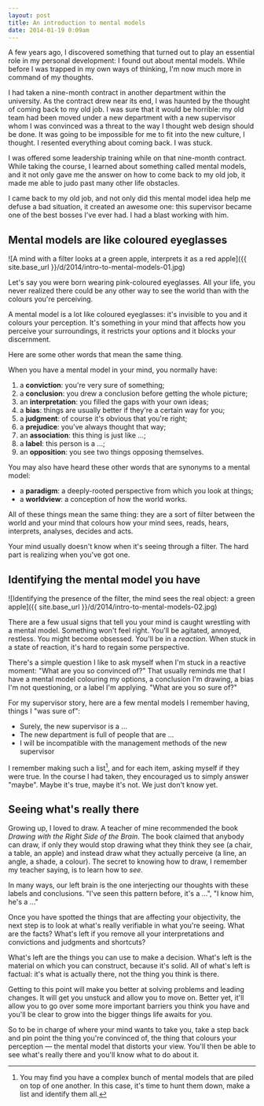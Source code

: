 ```yaml
---
layout: post
title: An introduction to mental models
date: 2014-01-19 0:09am
---
```


A few years ago, I discovered  something that turned out to play an essential role in my personal development: I found out about mental models. While before I was trapped in my own ways of thinking, I'm now much more in command of my thoughts.

I had taken a nine-month contract in another department within the university. As the contract drew near its end, I was haunted by the thought of coming back to my old job. I was sure that it would be horrible: my old team had been moved under a new department with a new supervisor whom I was convinced was a threat to the way I thought web design should be done. It was going to be impossible for me to fit into the new culture, I thought. I resented everything about coming back. I was stuck.

I was offered some leadership training while on that nine-month contract. While taking the course, I learned about something called mental models, and it not only gave me the answer on how to come back to my old job, it made me able to judo past many other life obstacles.

I came back to my old job, and not only did this mental model idea help me defuse a bad situation, it created an awesome one: this supervisor became one of the best bosses I've ever had. I had a blast working with him.

<!-- MORE -->

## Mental models are like coloured eyeglasses

![A mind with a filter looks at a green apple, interprets it as a red apple]({{ site.base_url }}/d/2014/intro-to-mental-models-01.jpg)

Let's say you were born wearing pink-coloured eyeglasses. All your life, you never realized there could be any other way to see the world than with the colours you're perceiving.

A mental model is a lot like coloured eyeglasses: it's invisible to you and it colours your perception. It's something in your mind that affects how you perceive your surroundings, it restricts your options and it blocks your discernment.

Here are some other words that mean the same thing.

When you have a mental model in your mind, you normally have:

1. a **conviction**: you're very sure of something;
2. a **conclusion**: you drew a conclusion before getting the whole picture;
3. an **interpretation**: you filled the gaps with your own ideas;
4. a **bias**: things are usually better if they're a certain way for you;
5. a **judgment**: of course it's obvious that you're right;
6. a **prejudice**: you've always thought that way;
7. an **association**: this thing is just like ...;
8. a **label**: this person is a ...;
9. an **opposition**: you see two things opposing themselves.

You may also have heard these other words that are synonyms to a mental model:

* a **paradigm**: a deeply-rooted perspective from which you look at things;
* a **worldview**: a conception of how the world works.

All of these things mean the same thing: they are a sort of filter between the world and your mind that colours how your mind sees, reads, hears, interprets, analyses, decides and acts.

Your mind usually doesn't know when it's seeing through a filter. The hard part is realizing when you've got one.

## Identifying the mental model you have

![Identifying the presence of the filter, the mind sees the real object: a green apple]({{ site.base_url }}/d/2014/intro-to-mental-models-02.jpg)

There are a few usual signs that tell you your mind is caught wrestling with a mental model. Something won't feel right. You'll be agitated, annoyed, restless. You might become obsessed. You'll be in a _reaction_. When stuck in a state of reaction, it's hard to regain some perspective. 

There's a simple question I like to ask myself when I'm stuck in a reactive moment: "What are you so convinced of?" That usually reminds me that I have a mental model colouring my options, a conclusion I'm drawing, a bias I'm not questioning, or a label I'm applying. "What are you so sure of?"

For my supervisor story, here are a few mental models I remember having, things I "was sure of":

* Surely, the new supervisor is a ...
* The new department is full of people that are ...
* I will be incompatible with the management methods of the new supervisor

I remember making such a list[^list], and for each item, asking myself if they were true. In the course I had taken, they encouraged us to simply answer "maybe". Maybe it's true, maybe it's not. We just don't know yet.

[^list]: You may find you have a complex bunch of mental models that are piled on top of one another. In this case, it's time to hunt them down, make a list and identify them all.

## Seeing what's really there

Growing up, I loved to draw.  A teacher of mine recommended the book _Drawing with the Right Side of the Brain_. The book claimed that anybody can draw, if only they would stop drawing what they think they see (a chair, a table, an apple) and instead draw what they actually perceive (a line, an angle, a shade, a colour). The secret to knowing how to draw, I remember my teacher saying, is to learn how to _see_.

In many ways, our left brain is the one interjecting our thoughts with these labels and conclusions. "I've seen this pattern before, it's a ...", "I know him, he's a ..."

Once you have spotted the things that are affecting your objectivity, the next step is to look at what's really verifiable in what you're seeing. What are the facts? What's left if you remove all your interpretations and convictions and judgments and shortcuts?

What's left are the things you can use to make a decision. What's left is the material on which you can construct, because it's solid. All of what's left is factual: it's what is actually there, not the thing you think is there.

Getting to this point will make you better at solving problems and leading changes. It will get you unstuck and allow you to move on. Better yet, it'll allow you to go over some more important barriers you think you have and you'll be clear to grow into the bigger things life awaits for you.

So to be in charge of where your mind wants to take you, take a step back and pin point the thing you're convinced of, the thing that colours your perception &mdash; the mental model that distorts your view. You'll then be able to see what's really there and you'll know what to do about it.
